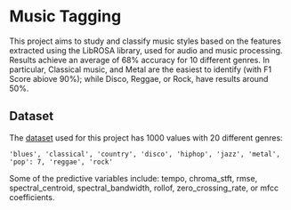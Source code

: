 # Music Tagging

This project aims to study and classify music styles based on the features extracted using the LibROSA library, used for audio and music processing. Results achieve an average of 68% accuracy for 10 different genres. In particular, Classical music, and Metal are the easiest to identify (with F1 Score abiove 90%); while Disco, Reggae, or Rock, have results around 50%.

## Dataset

The [dataset](https://www.kaggle.com/datasets/insiyeah/musicfeatures) used for this project has 1000 values with 20 different genres: 

```
'blues', 'classical', 'country', 'disco', 'hiphop', 'jazz', 'metal', 'pop': 7, 'reggae', 'rock'
```

Some of the predictive variables include: tempo, chroma_stft, rmse, spectral_centroid, spectral_bandwidth, rollof, zero_crossing_rate, or mfcc coefficients.